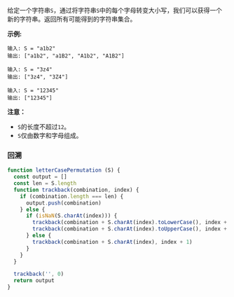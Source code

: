 给定一个字符串`S`，通过将字符串`S`中的每个字母转变大小写，我们可以获得一个新的字符串。返回所有可能得到的字符串集合。

**示例:**
```
输入: S = "a1b2"
输出: ["a1b2", "a1B2", "A1b2", "A1B2"]

输入: S = "3z4"
输出: ["3z4", "3Z4"]

输入: S = "12345"
输出: ["12345"]
```

**注意：**
- `S`的长度不超过`12`。
- `S`仅由数字和字母组成。

### 回溯
```js
function letterCasePermutation (S) {
  const output = []
  const len = S.length
  function trackback(combination, index) {
    if (combination.length === len) {
      output.push(combination)
    } else {
      if (isNaN(S.charAt(index))) {
        trackback(combination + S.charAt(index).toLowerCase(), index + 1)
        trackback(combination + S.charAt(index).toUpperCase(), index + 1)
      } else {
        trackback(combination + S.charAt(index), index + 1)
      }
    }
  }

  trackback('', 0)
  return output
}
```
